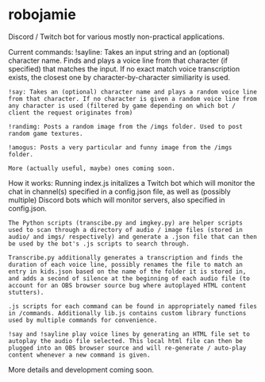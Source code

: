 # robojamie
Discord / Twitch bot for various mostly non-practical applications.

Current commands:
    !sayline: Takes an input string and an (optional) character name. Finds and plays a voice line from that character (if specified) that matches the input. If no exact match voice transcription exists, the closest one by character-by-character similiarity is used.

    !say: Takes an (optional) character name and plays a random voice line from that character. If no character is given a random voice line from any character is used (filtered by game depending on which bot / client the request originates from)

    !randimg: Posts a random image from the /imgs folder. Used to post random game textures.

    !amogus: Posts a very particular and funny image from the /imgs folder.

    More (actually useful, maybe) ones coming soon.

How it works:
    Running index.js initalizes a Twitch bot which will monitor the chat in channel(s) specified in a config.json file, as well as (possibly multiple) Discord bots which will monitor servers, also specified in config.json.

    The Python scripts (transcibe.py and imgkey.py) are helper scripts used to scan through a directory of audio / image files (stored in audio/ and imgs/ respectively) and generate a .json file that can then be used by the bot's .js scripts to search through.

    Transcribe.py additionally generates a transcription and finds the duration of each voice line, possibly renames the file to match an entry in kids.json based on the name of the folder it is stored in, and adds a second of silence at the beginning of each audio file (to account for an OBS browser source bug where autoplayed HTML content stutters). 

    .js scripts for each command can be found in appropriately named files in /commands. Additionally lib.js contains custom library functions used by multiple commands for convenience.

    !say and !sayline play voice lines by generating an HTML file set to autoplay the audio file selected. This local html file can then be plugged into an OBS browser source and will re-generate / auto-play content whenever a new command is given.

More details and development coming soon.
